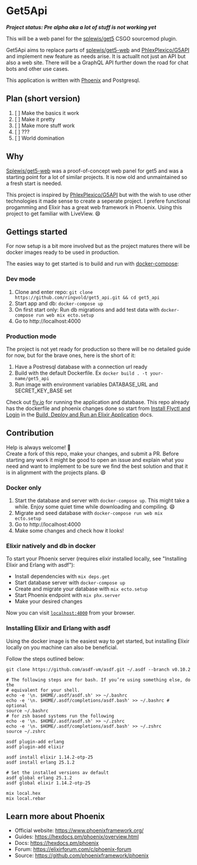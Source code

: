 # Get5Api

***Project status: Pre alpha aka a lot of stuff is not working yet***

This will be a web panel for the [splewis/get5](https://github.com/splewis/get5) CSGO sourcemod plugin.

Get5Api aims to replace parts of [splewis/get5-web] and [PhlexPlexico/G5API] 
and implement new feature as needs arise. It is actuallt not just an API but 
also a web site. There will be a GraphQL API further down the road for chat 
bots and other use cases.

This application is written with [Phoenix](https://www.phoenixframework.org/) and Postgresql.

## Plan (short version)

1. [ ] Make the basics it work
2. [ ] Make it pretty
3. [ ] Make more stuff work
4. [ ] ???
5. [ ] World domination

## Why

[Splewis/get5-web] was a proof-of-concept web panel for get5 and was a 
starting point for a lot of similar projects. It is now old and unmaintained
so a fresh start is needed.

This project is inspired by [PhlexPlexico/G5API] but with the wish to use other 
technologies it made sense to create a seperate project. I prefere functional 
progamming and Elixir has a great web framework in Phoenix. Using this project 
to get familiar with LiveView. 😄

[PhlexPlexico/G5API]: https://github.com/PhlexPlexico/G5API
[splewis/get5-web]: https://github.com/splewis/get5-web


## Gettings started

For now setup is a bit more involved but as the project matures there will be 
docker images ready to be used in production. 

The easies way to get started is to build and run with [docker-compose]:

### Dev mode

1. Clone and enter repo: `git clone https://github.com/ringvold/get5_api.git && cd get5_api`
2. Start app and db: `docker-compose up`
3. On first start only: Run db migrations and add test data with `docker-compose run web mix ecto.setup`
3. Go to http://localhost:4000

### Production mode

The project is not yet ready for production so there will be no detailed guide 
for now, but for the brave ones, here is the short of it:

1. Have a Postresql database with a connection url ready
2. Build with the default Dockerfile. Ex `docker build . -t your-name/get5_api`
3. Run image with environment variables DATABASE_URL and SECRET_KEY_BASE set

Check out [fly.io](https://fly.io) for running the application and database. This repo 
already has the dockerfile and phoenix changes done so start from 
[Install Flyctl and Login](https://fly.io/docs/getting-started/elixir/#install-flyctl-and-login) in the 
[Build, Deploy and Run an Elixir Application](https://fly.io/docs/getting-started/elixir/) docs.

[docker-compose]: https://docs.docker.com/compose/


## Contribution

Help is always welcome! 🙌  
Create a fork of this repo, make your changes, and submit a PR. 
Before starting any work it might be good to open an issue and explain what you 
need and want to implement to be sure we find the best solution and that it is 
in alignment with the projects plans. 😄


### Docker only

1. Start the database and server with `docker-compose up`. This might take a while. 
Enjoy some quiet time while downloading and compiling. 😄
2. Migrate and seed database with `docker-compose run web mix ecto.setup`
3. Go to http://localhost:4000
4. Make some changes and check how it looks!


### Elixir natively and db in docker

To start your Phoenix server (requires elixir installed locally, see 
"Installing Elixir and Erlang with asdf"):

  * Install dependencies with `mix deps.get`
  * Start database server with `docker-compose up`
  * Create and migrate your database with `mix ecto.setup`
  * Start Phoenix endpoint with `mix phx.server`
  * Make your desired changes

Now you can visit [`localhost:4000`](http://localhost:4000) from your browser.


### Installing Elixir and Erlang with asdf

Using the docker image is the easiest way to get started, but installing Elixir 
locally on you machine can also be beneficial.

Follow the steps outlined below:

```
git clone https://github.com/asdf-vm/asdf.git ~/.asdf --branch v0.10.2

# The following steps are for bash. If you’re using something else, do the
# equivalent for your shell.
echo -e '\n. $HOME/.asdf/asdf.sh' >> ~/.bashrc
echo -e '\n. $HOME/.asdf/completions/asdf.bash' >> ~/.bashrc # optional
source ~/.bashrc
# for zsh based systems run the following
echo -e '\n. $HOME/.asdf/asdf.sh' >> ~/.zshrc
echo -e '\n. $HOME/.asdf/completions/asdf.bash' >> ~/.zshrc
source ~/.zshrc

asdf plugin-add erlang
asdf plugin-add elixir

asdf install elixir 1.14.2-otp-25
asdf install erlang 25.1.2

# Set the installed versions av default
asdf global erlang 25.1.2
asdf global elixir 1.14.2-otp-25

mix local.hex
mix local.rebar
```

## Learn more about Phoenix

  * Official website: https://www.phoenixframework.org/
  * Guides: https://hexdocs.pm/phoenix/overview.html
  * Docs: https://hexdocs.pm/phoenix
  * Forum: https://elixirforum.com/c/phoenix-forum
  * Source: https://github.com/phoenixframework/phoenix

